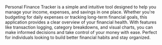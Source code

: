 Personal Finance Tracker is a simple and intuitive tool designed to help you manage your income, expenses, and savings in one place. Whether you're budgeting for daily expenses or tracking long-term financial goals, this application provides a clear overview of your financial health. With features like transaction logging, category breakdowns, and visual charts, you can make informed decisions and take control of your money with ease. Perfect for individuals looking to build better financial habits and stay organized.
